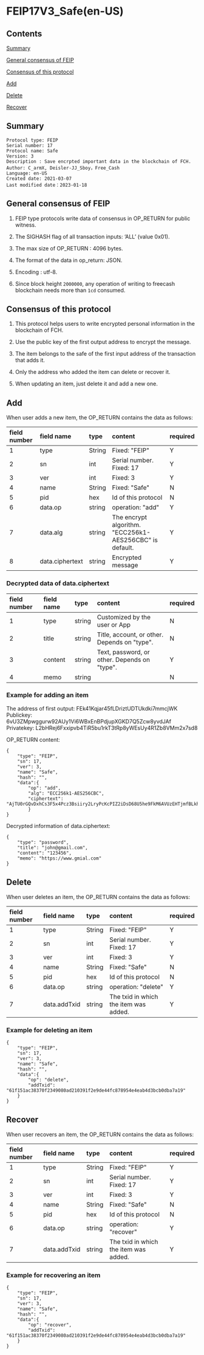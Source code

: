 # FEIP17V3_Safe(en-US)

## Contents

[Summary](#summary)

[General consensus of FEIP](#general-consensus-of-feip)

[Consensus of this protocol](#consensus-of-this-protocol)

[Add](#add)

[Delete](#delete)

[Recover](#recover)


## Summary

```
Protocol type: FEIP
Serial number: 17
Protocol name: Safe
Version: 3
Description : Save encrpted important data in the blockchain of FCH.
Author: C_armX, Deisler-JJ_Sboy，Free_Cash
Language: en-US
Created date: 2021-03-07
Last modified date：2023-01-18
```

## General consensus of FEIP

1. FEIP type protocols write data of consensus in OP_RETURN for public witness.

2. The SIGHASH flag of all transaction inputs: ‘ALL’ (value 0x01).

3. The max size of OP_RETURN : 4096 bytes.

4. The format of the data in op_return: JSON.

5. Encoding : utf-8.

6. Since block height `2000000`, any operation of writing to freecash blockchain needs more than `1cd` consumed.

## Consensus of this protocol

1. This protocol helps users to write encrypted personal information in the blockchain of FCH.

2. Use the public key of the first output address to encrypt the message.

3. The item belongs to the safe of the first input address of the transaction that adds it.

4. Only the address who added the item can delete or recover it.

5. When updating an item, just delete it and add a new one.


## Add

When user adds a new item, the OP_RETURN contains the data as follows:

|field number|field name|type|content|required|
|:-|:-|:-|:-|:-|
|1|type|String|Fixed: "FEIP"|Y|
|2|sn|int|Serial number. Fixed: 17|Y|
|3|ver|int|Fixed: 3|Y|
|4|name|String|Fixed: "Safe"|N|
|5|pid|hex|Id of this protocol|N|
|6|data.op|string|operation: "add"|Y|
|7|data.alg|string|The encrypt algorithm. "ECC256k1-AES256CBC" is default.|Y|
|8|data.ciphertext|string|Encrypted message|Y|

### Decrypted data of data.ciphertext

|field number|field name|type|content|required|
|:-|:-|:-|:-|:-|
|1|type|string|Customized by the user or App|N|
|2|title|string|Title, account, or other. Depends on "type".|N|
|3|content|string|Text, password, or other. Depends on "type". |Y|
|4|memo|string||N|

### Example for adding an item

The address of first output: FEk41Kqjar45fLDriztUDTUkdki7mmcjWK
Publickey: 6vU3ZMpwggurw92AUy1Vi6WBxEnBPdjupXGKD7Q5Zcw8yvdJAf
Privatekey: L2bHRej6Fxxipvb4TiR5bu1rkT3tRp8yWEsUy4R1Zb8VMm2x7sd8

OP_RETURN content:
```
{
    "type": "FEIP",
    "sn": 17,
    "ver": 3,
    "name": "Safe",
    "hash": "",
    "data":{
        "op": "add",
        "alg": "ECC256k1-AES256CBC",
        "ciphertext": "AjTU0rGQvDxhCs3F5x4Pcz3Bsiiry2LryPcKcPIZ2iDsD68U5he9FkM6AVUzEHTjmfBLkhfFu7rv4fveoyMi5YH+wQoiWDxgs/MYjGZBL/Fuq6XZ6IOCXfWyfwphE4uxhEg5TD9ZBRsrJbNxwbdfee5ev5Gvc8kwYROycs0sAG3rNdoJbEZZ7bs2DqvHbAWdG7w4gYLhP9o+C/xVTZHz7Ks9VHb6i04/1at40etlWXxPWSvkdDWxTtyWSSsY2jrbYjfe+ytXQRTRY4gYQdwg+9s="
        }
}
```
Decrypted information of data.ciphertext:
```
{
    "type": "password",
    "title": "john@gmail.com",
    "content": "123456",
    "memo": "https://www.gmial.com"
}
```

## Delete

When user deletes an item, the OP_RETURN contains the data as follows:

|field number|field name|type|content|required|
|:-|:-|:-|:-|:-|
|1|type|String|Fixed: "FEIP"|Y|
|2|sn|int|Serial number. Fixed: 17|Y|
|3|ver|int|Fixed: 3|Y|
|4|name|String|Fixed: "Safe"|N|
|5|pid|hex|Id of this protocol|N|
|6|data.op|string|operation: "delete"|Y|
|7|data.addTxid|string|The txid in which the item was added.|Y|

### Example for deleting an item
```
{
    "type": "FEIP",
    "sn": 17,
    "ver": 3,
    "name": "Safe",
    "hash": "",
    "data":{
        "op": "delete",
        "addTxid": "61f151ac38370f2349080ad210391f2e9de44fc878954e4eab4d3bcb0dba7a19"
    }
}
```

## Recover

When user recovers an item, the OP_RETURN contains the data as follows:

|field number|field name|type|content|required|
|:-|:-|:-|:-|:-|
|1|type|String|Fixed: "FEIP"|Y|
|2|sn|int|Serial number. Fixed: 17|Y|
|3|ver|int|Fixed: 3|Y|
|4|name|String|Fixed: "Safe"|N|
|5|pid|hex|Id of this protocol|N|
|6|data.op|string|operation: "recover"|Y|
|7|data.addTxid|string|The txid in which the item was added.|Y|

### Example for recovering an item
```
{
    "type": "FEIP",
    "sn": 17,
    "ver": 3,
    "name": "Safe",
    "hash": "",
    "data":{
        "op": "recover",
        "addTxid": "61f151ac38370f2349080ad210391f2e9de44fc878954e4eab4d3bcb0dba7a19"
    }
}
```